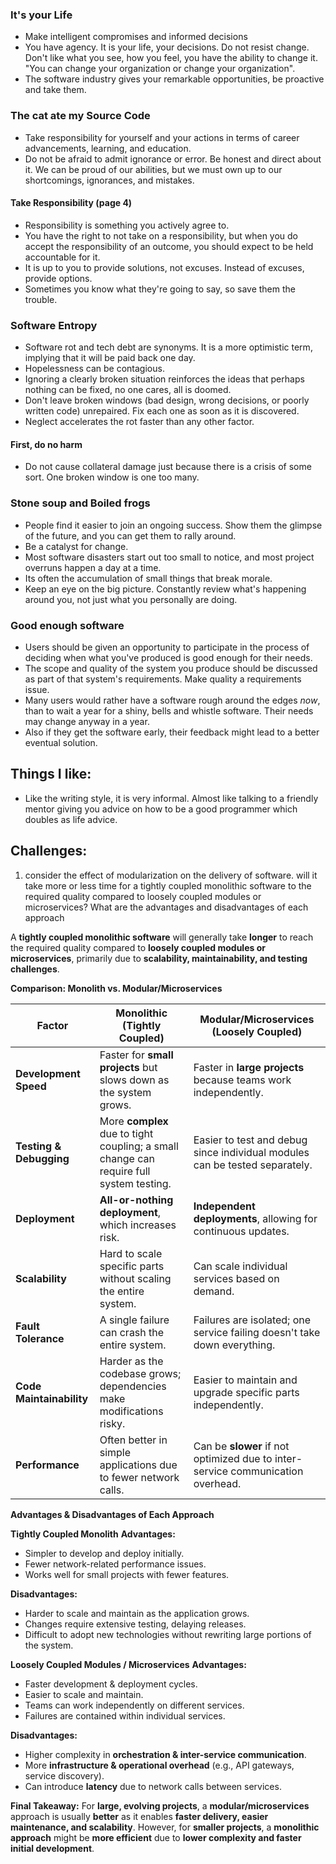 ### It's your Life
- Make intelligent compromises and informed decisions
- You have agency. It is your life, your decisions. Do not resist change. Don't like what you see, how you feel, you have the ability to change it. "You can change your organization or change your organization".
- The software industry gives your remarkable opportunities, be proactive and take them.

### The cat ate my Source Code
- Take responsibility for yourself and your actions in terms of career advancements, learning, and education.
- Do not be afraid to admit ignorance or error. Be honest and direct about it. We can be proud of our abilities, but we must own up to our shortcomings, ignorances, and mistakes.

#### Take Responsibility (page 4)
- Responsibility is something you actively agree to.
- You have the right to not take on a responsibility, but when you do accept the responsibility of an outcome, you should expect to be held accountable for it. 
- It is up to you to provide solutions, not excuses. Instead of excuses, provide options.
- Sometimes you know what they're going to say, so save them the trouble.

### Software Entropy
- Software rot and tech debt are synonyms. It is a more optimistic term, implying that it will be paid back one day.
- Hopelessness can be contagious. 
- Ignoring a clearly broken situation reinforces the ideas that perhaps nothing can be fixed, no one cares, all is doomed. 
- Don't leave broken windows (bad design, wrong decisions, or poorly written code) unrepaired. Fix each one as soon as it is discovered.
- Neglect accelerates the rot faster than any other factor.

#### First, do no harm
- Do not cause collateral damage just because there is a crisis of some sort. One broken window is one too many.

### Stone soup and Boiled frogs
- People find it easier to join an ongoing success. Show them the glimpse of the future, and you can get them to rally around. 
- Be a catalyst for change.
- Most software disasters start out too small to notice, and most project overruns happen a day at a time. 
- Its often the accumulation of small things that break morale.
- Keep an eye on the big picture. Constantly review what's happening around you, not just what you personally are doing.

### Good enough software
- Users should be given an opportunity to participate in the process of deciding when what you've produced is good enough for their needs.
- The scope and quality of the system you produce should be discussed as part of that system's requirements. Make quality a requirements issue.
- Many users would rather have a software rough around the edges *now*, than to wait a year for a shiny, bells and whistle software. Their needs may change anyway in a year.
- Also if they get the software early, their feedback might lead to a better eventual solution.



## Things I like:
- Like the writing style, it is very informal. Almost like talking to a friendly mentor giving you advice on how to be a good programmer which doubles as life advice.

## Challenges:
1. consider the effect of modularization on the delivery of software. will it take more or less time for a tightly coupled monolithic software to the required quality compared to loosely coupled modules or microservices? What are the advantages and disadvantages of each approach

A **tightly coupled monolithic software** will generally take **longer** to reach the required quality compared to **loosely coupled modules or microservices**, primarily due to **scalability, maintainability, and testing challenges**.

**Comparison: Monolith vs. Modular/Microservices**

|Factor|**Monolithic (Tightly Coupled)**|**Modular/Microservices (Loosely Coupled)**|
|---|---|---|
|**Development Speed**|Faster for **small projects** but slows down as the system grows.|Faster in **large projects** because teams work independently.|
|**Testing & Debugging**|More **complex** due to tight coupling; a small change can require full system testing.|Easier to test and debug since individual modules can be tested separately.|
|**Deployment**|**All-or-nothing deployment**, which increases risk.|**Independent deployments**, allowing for continuous updates.|
|**Scalability**|Hard to scale specific parts without scaling the entire system.|Can scale individual services based on demand.|
|**Fault Tolerance**|A single failure can crash the entire system.|Failures are isolated; one service failing doesn't take down everything.|
|**Code Maintainability**|Harder as the codebase grows; dependencies make modifications risky.|Easier to maintain and upgrade specific parts independently.|
|**Performance**|Often better in simple applications due to fewer network calls.|Can be **slower** if not optimized due to inter-service communication overhead.|
**Advantages & Disadvantages of Each Approach**

**Tightly Coupled Monolith**
**Advantages:**
- Simpler to develop and deploy initially.
- Fewer network-related performance issues.
- Works well for small projects with fewer features.

**Disadvantages:**
- Harder to scale and maintain as the application grows.
- Changes require extensive testing, delaying releases.
- Difficult to adopt new technologies without rewriting large portions of the system.

**Loosely Coupled Modules / Microservices**
**Advantages:**
- Faster development & deployment cycles.
- Easier to scale and maintain.
- Teams can work independently on different services.
- Failures are contained within individual services.

**Disadvantages:**
- Higher complexity in **orchestration & inter-service communication**.
- More **infrastructure & operational overhead** (e.g., API gateways, service discovery).
- Can introduce **latency** due to network calls between services.

**Final Takeaway:**
For **large, evolving projects**, a **modular/microservices** approach is usually **better** as it enables **faster delivery, easier maintenance, and scalability**. However, for **smaller projects**, a **monolithic approach** might be **more efficient** due to **lower complexity and faster initial development**.
